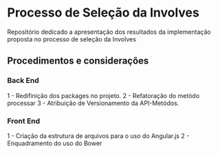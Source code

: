 # Processo de Seleção da Involves

Repositório dedicado a apresentação dos resultados da implementação proposta no processo de seleção da Involves

## Procedimentos e considerações 


### Back End

  1 - Redifinição dos packages no projeto.
  2 - Refatoração do metódo processar
  3 - Atribuição de Versionamento da API-Metódos.


### Front End

  1 - Criação da estrutura de arquivos para o uso do Angular.js
  2 - Enquadramento do uso do Bower

